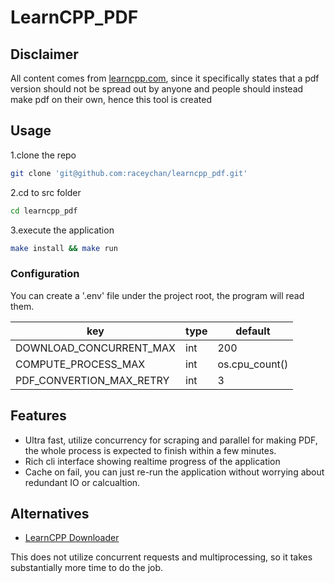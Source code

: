 # LearnCPP_PDF

## Disclaimer

All content comes from [learncpp.com](https://learncpp.com), since it specifically states that a pdf version should not be spread out by anyone and people should instead make pdf on their own, hence this tool is created

## Usage

1.clone the repo

```bash
git clone 'git@github.com:raceychan/learncpp_pdf.git'
```

2.cd to src folder

```bash
cd learncpp_pdf
```

3.execute the application

```bash
make install && make run
```

### Configuration

You can create a '.env' file under the project root, the program will read them.

| key| type| default|
| --- | --- | --- |
| DOWNLOAD_CONCURRENT_MAX |int | 200 |
| COMPUTE_PROCESS_MAX | int | os.cpu_count() |
| PDF_CONVERTION_MAX_RETRY | int | 3 |

## Features

- Ultra fast, utilize concurrency for scraping and parallel for making PDF, the whole process is expected to finish within a few minutes.
- Rich cli interface showing realtime progress of the application
- Cache on fail, you can just re-run the application without worrying about redundant IO or calcualtion.


## Alternatives

- [LearnCPP Downloader](https://github.com/amalrajan/learncpp-download/tree/master)

This does not utilize concurrent requests and multiprocessing, so it takes substantially more time to do the job.